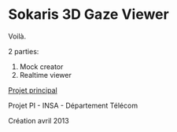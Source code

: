 Sokaris 3D Gaze Viewer
=======
Voilà.

2 parties:

1) Mock creator
2) Realtime viewer

[Projet principal](https://github.com/garnierclement/sokaris)

Projet PI - INSA - Département Télécom

Création avril 2013

